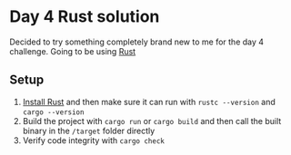 # Day 4 Rust solution

Decided to try something completely brand new to me for the day 4 challenge. Going to be using [Rust](https://www.rust-lang.org/)

## Setup
1. [Install Rust](https://www.rust-lang.org/tools/install) and then make sure it can run with `rustc --version` and `cargo --version`
2. Build the project with `cargo run` or `cargo build` and then call the built binary in the `/target` folder directly
3. Verify code integrity with `cargo check`